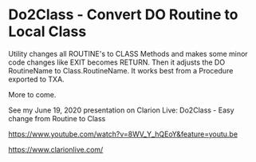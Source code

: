 # Do2Class - Convert DO Routine to Local Class

Utility changes all ROUTINE's to CLASS Methods and makes some minor code changes like EXIT becomes RETURN. Then it adjusts the DO RoutineName to Class.RoutineName. It works best from a Procedure exported to TXA.

More to come.

See my June 19, 2020 presentation on Clarion Live: Do2Class - Easy change from Routine to Class

https://www.youtube.com/watch?v=8WV_Y_hQEoY&feature=youtu.be

https://www.clarionlive.com/
